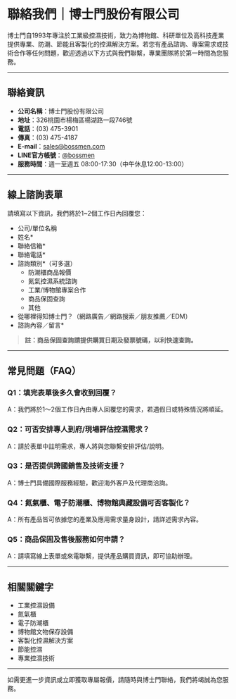 # 聯絡我們｜博士門股份有限公司

博士門自1993年專注於工業級控濕技術，致力為博物館、科研單位及高科技產業提供專業、防潮、節能且客製化的控濕解決方案。若您有產品諮詢、專案需求或技術合作等任何問題，歡迎透過以下方式與我們聯繫，專業團隊將於第一時間為您服務。

---

## 聯絡資訊

- **公司名稱**：博士門股份有限公司
- **地址**：326桃園市楊梅區楊湖路一段746號
- **電話**：(03) 475-3901
- **傳真**：(03) 475-4187
- **E-mail**：sales@bossmen.com
- **LINE官方帳號**：[@bossmen](https://line.me/R/ti/p/@bossmen)
- **服務時間**：週一至週五 08:00-17:30（中午休息12:00-13:00）

---

## 線上諮詢表單

請填寫以下資訊，我們將於1~2個工作日內回覆您：

- 公司/單位名稱
- 姓名*
- 聯絡信箱*
- 聯絡電話*
- 諮詢類別*（可多選）
  - 防潮櫃商品報價
  - 氮氣控濕系統諮詢
  - 工業/博物館專案合作
  - 商品保固查詢
  - 其他
- 從哪裡得知博士門？（網路廣告／網路搜索／朋友推薦／EDM）
- 諮詢內容／留言*

> **註：商品保固查詢請提供購買日期及發票號碼，以利快速查詢。**

---

## 常見問題（FAQ）

### Q1：填完表單後多久會收到回覆？
A：我們將於1～2個工作日內由專人回覆您的需求，若遇假日或特殊情況將順延。

### Q2：可否安排專人到府/現場評估控濕需求？
A：請於表單中註明需求，專人將與您聯繫安排評估/說明。

### Q3：是否提供跨國銷售及技術支援？
A：博士門具備國際服務經驗，歡迎海外客戶及代理商洽詢。

### Q4：氮氣櫃、電子防潮櫃、博物館典藏設備可否客製化？
A：所有產品皆可依據您的產業及應用需求量身設計，請詳述需求內容。

### Q5：商品保固及售後服務如何申請？
A：請填寫線上表單或來電聯繫，提供產品購買資訊，即可協助辦理。

---

## 相關關鍵字

- 工業控濕設備
- 氮氣櫃
- 電子防潮櫃
- 博物館文物保存設備
- 客製化控濕解決方案
- 節能控濕
- 專業控濕技術

---

如需更進一步資訊或立即獲取專屬報價，請隨時與博士門聯絡，我們將竭誠為您服務。